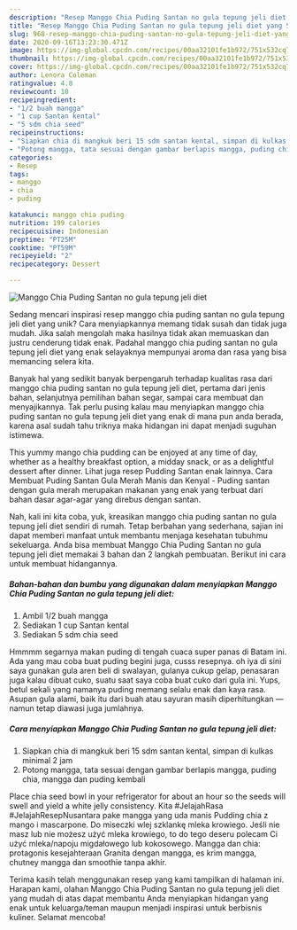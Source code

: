 ```yaml
---
description: "Resep Manggo Chia Puding Santan no gula tepung jeli diet yang Sempurna"
title: "Resep Manggo Chia Puding Santan no gula tepung jeli diet yang Sempurna"
slug: 968-resep-manggo-chia-puding-santan-no-gula-tepung-jeli-diet-yang-sempurna
date: 2020-09-16T13:23:30.471Z
image: https://img-global.cpcdn.com/recipes/00aa32101fe1b972/751x532cq70/manggo-chia-puding-santan-no-gula-tepung-jeli-diet-foto-resep-utama.jpg
thumbnail: https://img-global.cpcdn.com/recipes/00aa32101fe1b972/751x532cq70/manggo-chia-puding-santan-no-gula-tepung-jeli-diet-foto-resep-utama.jpg
cover: https://img-global.cpcdn.com/recipes/00aa32101fe1b972/751x532cq70/manggo-chia-puding-santan-no-gula-tepung-jeli-diet-foto-resep-utama.jpg
author: Lenora Coleman
ratingvalue: 4.8
reviewcount: 10
recipeingredient:
- "1/2 buah mangga"
- "1 cup Santan kental"
- "5 sdm chia seed"
recipeinstructions:
- "Siapkan chia di mangkuk beri 15 sdm santan kental, simpan di kulkas minimal 2 jam"
- "Potong mangga, tata sesuai dengan gambar berlapis mangga, puding chia, mangga dan puding kembali"
categories:
- Resep
tags:
- manggo
- chia
- puding

katakunci: manggo chia puding 
nutrition: 199 calories
recipecuisine: Indonesian
preptime: "PT25M"
cooktime: "PT59M"
recipeyield: "2"
recipecategory: Dessert

---
```



![Manggo Chia Puding Santan no gula tepung jeli diet](https://img-global.cpcdn.com/recipes/00aa32101fe1b972/751x532cq70/manggo-chia-puding-santan-no-gula-tepung-jeli-diet-foto-resep-utama.jpg)

Sedang mencari inspirasi resep manggo chia puding santan no gula tepung jeli diet yang unik? Cara menyiapkannya memang tidak susah dan tidak juga mudah. Jika salah mengolah maka hasilnya tidak akan memuaskan dan justru cenderung tidak enak. Padahal manggo chia puding santan no gula tepung jeli diet yang enak selayaknya mempunyai aroma dan rasa yang bisa memancing selera kita.

Banyak hal yang sedikit banyak berpengaruh terhadap kualitas rasa dari manggo chia puding santan no gula tepung jeli diet, pertama dari jenis bahan, selanjutnya pemilihan bahan segar, sampai cara membuat dan menyajikannya. Tak perlu pusing kalau mau menyiapkan manggo chia puding santan no gula tepung jeli diet yang enak di mana pun anda berada, karena asal sudah tahu triknya maka hidangan ini dapat menjadi suguhan istimewa.

This yummy mango chia pudding can be enjoyed at any time of day, whether as a healthy breakfast option, a midday snack, or as a delightful dessert after dinner. Lihat juga resep Pudding Santan enak lainnya. Cara Membuat Puding Santan Gula Merah Manis dan Kenyal - Puding santan dengan gula merah merupakan makanan yang enak yang terbuat dari bahan dasar agar-agar yang direbus dengan santan.


Nah, kali ini kita coba, yuk, kreasikan manggo chia puding santan no gula tepung jeli diet sendiri di rumah. Tetap berbahan yang sederhana, sajian ini dapat memberi manfaat untuk membantu menjaga kesehatan tubuhmu sekeluarga. Anda bisa membuat Manggo Chia Puding Santan no gula tepung jeli diet memakai 3 bahan dan 2 langkah pembuatan. Berikut ini cara untuk membuat hidangannya.

<!--inarticleads1-->

##### Bahan-bahan dan bumbu yang digunakan dalam menyiapkan Manggo Chia Puding Santan no gula tepung jeli diet:

1. Ambil 1/2 buah mangga
1. Sediakan 1 cup Santan kental
1. Sediakan 5 sdm chia seed


Hmmmm segarnya makan puding di tengah cuaca super panas di Batam ini. Ada yang mau coba buat puding begini juga, cusss resepnya. oh iya di sini saya gunakan gula aren beli di swalayan, gulanya cukup gelap, penasaran juga kalau dibuat cuko, suatu saat saya coba buat cuko dari gula ini. Yups, betul sekali yang namanya puding memang selalu enak dan kaya rasa. Asupan gula alami, baik itu dari buah atau sayuran masih diperhitungkan — namun tetap diawasi juga jumlahnya. 

<!--inarticleads2-->

##### Cara menyiapkan Manggo Chia Puding Santan no gula tepung jeli diet:

1. Siapkan chia di mangkuk beri 15 sdm santan kental, simpan di kulkas minimal 2 jam
1. Potong mangga, tata sesuai dengan gambar berlapis mangga, puding chia, mangga dan puding kembali


Place chia seed bowl in your refrigerator for about an hour so the seeds will swell and yield a white jelly consistency. Kita #JelajahRasa #JelajahResepNusantara pake mangga yang uda manis Pudding chia z mango i mascarpone. Do miseczki wlej szklankę mleka krowiego. Jeśli nie masz lub nie możesz użyć mleka krowiego, to do tego deseru polecam Ci użyć mleka/napoju migdałowego lub kokosowego. Mangga dan chia: protagonis kesejahteraan Granita dengan mangga, es krim mangga, chutney mangga dan smoothie tanpa akhir. 

Terima kasih telah menggunakan resep yang kami tampilkan di halaman ini. Harapan kami, olahan Manggo Chia Puding Santan no gula tepung jeli diet yang mudah di atas dapat membantu Anda menyiapkan hidangan yang enak untuk keluarga/teman maupun menjadi inspirasi untuk berbisnis kuliner. Selamat mencoba!
